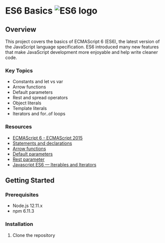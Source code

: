# ES6 Basics ![ES6 logo](https://img.shields.io/badge/es6-F7DF1E?logo=javascript&logoColor=000)

## Overview 

This project covers the basics of ECMAScript 6 (ES6), the latest version of the JavaScript language specification. ES6 introduced many new features that make JavaScript development more enjoyable and help write cleaner code.

### Key Topics

- Constants and let vs var
- Arrow functions 
- Default parameters   
- Rest and spread operators
- Object literals
- Template literals
- Iterators and for..of loops

### Resources

- [ECMAScript 6 - ECMAScript 2015](https://www.w3schools.com/js/js_es6.asp)
- [Statements and declarations](https://developer.mozilla.org/en-US/docs/Web/JavaScript/Reference/Statements)
- [Arrow functions](https://developer.mozilla.org/en-US/docs/Web/JavaScript/Reference/Functions/Arrow_functions) 
- [Default parameters](https://developer.mozilla.org/en-US/docs/Web/JavaScript/Reference/Functions/Default_parameters)
- [Rest parameter](https://developer.mozilla.org/en-US/docs/Web/JavaScript/Reference/Functions/rest_parameters)
- [Javascript ES6 — Iterables and Iterators](https://codeburst.io/javascript-es6-iterables-and-iterators-de18b54f4d4)

## Getting Started

### Prerequisites

- Node.js 12.11.x
- npm 6.11.3

### Installation

1. Clone the repository
